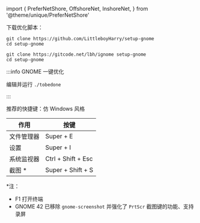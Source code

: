 import {
    PreferNetShore,
    OffshoreNet,
    InshoreNet,
} from '@theme/unique/PreferNetShore'

<PreferNetShore>

下载优化脚本：

 <OffshoreNet>

```shell
git clone https://github.com/LittleboyHarry/setup-gnome
cd setup-gnome
```

</OffshoreNet>
 <InshoreNet>

```shell
git clone https://gitcode.net/lbh/ignome setup-gnome
cd setup-gnome
```

</InshoreNet>
</PreferNetShore>

:::info GNOME 一键优化

编辑并运行 `./tobedone`

:::

推荐的快捷键：仿 Windows 风格

<div className="autoselect-cell-of-table no-table-border">

| 作用       | 按键               |
| ---------- | ------------------ |
| 文件管理器 | Super + E          |
| 设置       | Super + I          |
| 系统监视器 | Ctrl + Shift + Esc |
| 截图 \*    | Super + Shift + S  |

</div>

\*注：

- F1 打开终端
- GNOME 42 已移除 `gnome-screenshot` 并强化了 `PrtScr` 截图键的功能、支持录屏
